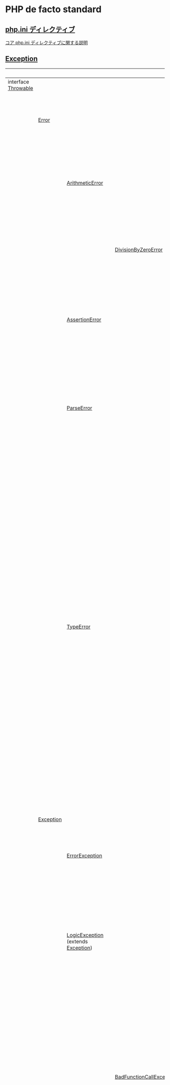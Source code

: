 PHP de facto standard
===

## [php.ini ディレクティブ](http://php.net/manual/ja/ini.php)

[コア php.ini ディレクティブに関する説明](http://php.net/manual/ja/ini.core.php)

## [Exception](http://php.net/manual/ja/spl.exceptions.php)

|     |     |     |     |                                                                                                                                   |note                                                                                                                                                                                                                                                                        |
| :-- | :-- | :-- | :-- | :-------------------------------------------------------------------------------------------------------------------------------- | :------------------------------------------------------------------------------------------------------------------------------------------------------------------------------------------------------------------------------------------------------------------------- |
|interface [Throwable](http://php.net/manual/ja/class.throwable.php)                                                                                    |||||                                                                                                                                                                                                                                                                            |
|     | [Error](http://php.net/manual/ja/class.error.php)                                                                                                ||||PHP のすべての内部エラーの基底クラスです。                                                                                                                                                                                                                                  |
|     |     | [ArithmeticError](http://php.net/manual/ja/class.arithmeticerror.php)                                                                       |||数学的な操作でエラーが発生した場合にスローされます。                                                                                                                                                                                                                        |
|     |     |     | [DivisionByZeroError](http://php.net/manual/ja/class.divisionbyzeroerror.php)                                                          ||数値をゼロで割ろうとした場合にスローされます。                                                                                                                                                                                                                              |
|     |     | [AssertionError](http://php.net/manual/ja/class.assertionerror.php)                                                                         |||[assert()](http://php.net/manual/ja/function.assert.php)によるアサーションが失敗したときにスローされます。                                                                                                                                                                  |
|     |     | [ParseError](http://php.net/manual/ja/class.parseerror.php)                                                                                 |||[eval()](http://php.net/manual/ja/function.eval.php)を呼んだときなどの PHP コードのパースに失敗した場合にスローされます。                                                                                                                                                   |
|     |     | [TypeError](http://php.net/manual/ja/class.typeerror.php)                                                                                   |||以下の三つの場合です。 まず、関数に渡された引数の型が、関数の宣言時に指定された型と一致しない場合。 次に、関数の戻り値の型が、関数の宣言時に指定された型と一致しない場合。 そして、PHP 組み込みの関数に渡す引数の数を間違えた場合 (これは、strict モードの場合に限ります)。 |
|     | [Exception](http://php.net/manual/ja/class.exception.php)                                                                                        ||||すべてのユーザー例外の基底クラス                                                                                                                                                                                                                                            |
|     |     | [ErrorException](http://php.net/manual/ja/class.errorexception.php)                                                                         |||エラー例外です。                                                                                                                                                                                                                                                            |
|     |     | [LogicException](http://php.net/manual/ja/class.logicexception.php) (extends [Exception](http://php.net/manual/ja/class.exception.php))     |||プログラムのロジック内でのエラーを表す例外です。 この類の例外が出た場合は、自分が書いたコードを修正すべきです。                                                                                                                                                             |
|     |     |     | [BadFunctionCallException](http://php.net/manual/ja/class.badfunctioncallexception.php)                                                ||未定義の関数をコールバックが参照したり、引数を指定しなかったりした場合にスローされる例外です。                                                                                                                                                                              |
|     |     |     |     | [BadMethodCallException](http://php.net/manual/ja/class.badmethodcallexception.php)                                               |未定義のメソッドをコールバックが参照したり、引数を指定しなかったりした場合にスローされる例外です。                                                                                                                                                                          |
|     |     |     | [DomainException](http://php.net/manual/ja/class.domainexception.php)                                                                  ||定義したデータドメインに値が従わないときにスローされる例外です。                                                                                                                                                                                                            |
|     |     |     | [InvalidArgumentException](http://php.net/manual/ja/class.invalidargumentexception.php)                                                ||引数の型が期待する型と一致しなかった場合にスローされる例外です。                                                                                                                                                                                                            |
|     |     |     | [LengthException](http://php.net/manual/ja/class.lengthexception.php)                                                                  ||長さが無効な場合にスローされる例外です。                                                                                                                                                                                                                                    |
|     |     |     | [OutOfRangeException](http://php.net/manual/ja/class.outofrangeexception.php)                                                          ||無効なインデックスを要求した場合にスローされる例外です。 これは、コンパイル時に検出しなければなりません。                                                                                                                                                                   |
|     |     | [RuntimeException](http://php.net/manual/ja/class.runtimeexception.php) (extends [Exception](http://php.net/manual/ja/class.exception.php)) |||実行時にだけ発生するようなエラーの際にスローされます。                                                                                                                                                                                                                      |
|     |     |     | [OutOfBoundsException](http://php.net/manual/ja/class.outofboundsexception.php)                                                        ||値が有効なキーでなかった場合にスローされる例外です。 これは、コンパイル時には検出できないエラーです。                                                                                                                                                                       |
|     |     |     | [OverflowException](http://php.net/manual/ja/class.overflowexception.php)                                                              ||いっぱいになっているコンテナに要素を追加した場合にスローされる例外です。                                                                                                                                                                                                    |
|     |     |     | [RangeException](http://php.net/manual/ja/class.rangeexception.php)                                                                    ||プログラムの実行時に範囲エラーが発生したことを示すときにスローされる例外です。                                                                                                                                                                                              |
|     |     |     | [UnderflowException](http://php.net/manual/ja/class.underflowexception.php)                                                            ||空のコンテナ上で無効な操作 (要素の削除など) を試みたときにスローされる例外です。                                                                                                                                                                                            |
|     |     |     | [UnexpectedValueException](http://php.net/manual/ja/class.unexpectedvalueexception.php)                                                ||いくつかの値のセットに一致しない値であった際にスローされる例外です。 これが発生する例としては、ある関数が別の関数をコールしていて、 その関数の返り値が特定の型や値である (そして計算やバッファ関連のエラーがない) ことを想定している場合があります。                        |

## [関数の引数](http://php.net/manual/ja/functions.arguments.php)

タイプヒンティング(・∀・)ｲｲ!!

## Enum

ENUM(列挙型)を導入し、引数にENUM型で宣言する事で制御する。  
そうする事でコード内でin_arrayをする必要がなくなる。

* [PHP7で堅牢なコードを書く - 例外処理、表明プログラミング、契約による設計 / PHP Conference 2016 // Speaker Deck](https://speakerdeck.com/twada/php-conference-2016) [[PDF](https://raw.githubusercontent.com/KazuakiM/dotfiles/beebaa064db0f7c328de3d3b92cc8a9e3f43d3c0/.vim/memolist.vim/phpcon2016-twada-php7-reliable-programming.pdf)]
* [PHPで列挙型(enum)を作る - Qiita](http://qiita.com/Hiraku/items/71e385b56dcaa37629fe)

## [assert()](http://php.net/manual/ja/function.assert.php)

[zend.assertions](http://php.net/manual/ja/ini.core.php#ini.zend.assertions)を本番環境と開発環境で切り替える必要がある。  
[assert()](http://php.net/manual/ja/function.assert.php)は設定されていて当然でしょ系のチェックを行う。重要な事は本番環境では本処理が実行されない事を強く意識する事。
